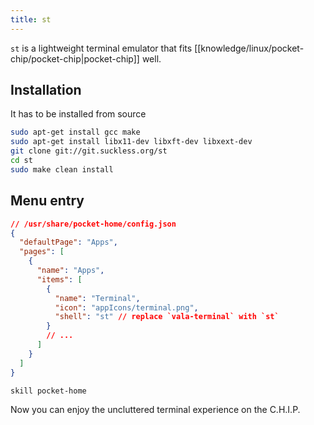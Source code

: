 ```yaml
---
title: st
---
```


`st` is a lightweight terminal emulator that fits [[knowledge/linux/pocket-chip/pocket-chip|pocket-chip]] well.

## Installation

It has to be installed from source

```sh
sudo apt-get install gcc make
sudo apt-get install libx11-dev libxft-dev libxext-dev
git clone git://git.suckless.org/st
cd st
sudo make clean install
```

## Menu entry

```json
// /usr/share/pocket-home/config.json
{
  "defaultPage": "Apps",
  "pages": [
    {
      "name": "Apps",
      "items": [
        {
          "name": "Terminal",
          "icon": "appIcons/terminal.png",
          "shell": "st" // replace `vala-terminal` with `st`
        }
        // ...
      ]
    }
  ]
}
```

```
skill pocket-home
```

Now you can enjoy the uncluttered terminal experience on the C.H.I.P.

